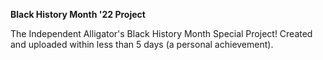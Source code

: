 **Black History Month '22 Project**

The Independent Alligator's Black History Month Special Project! Created and uploaded within less than 5 days (a personal achievement).
